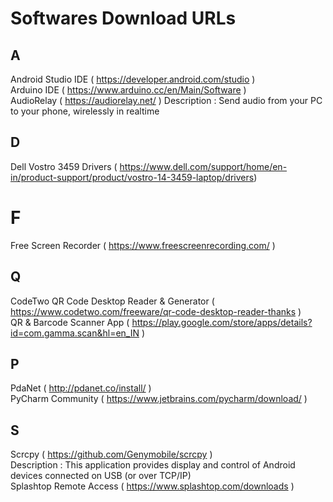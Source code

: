 # Softwares Download URLs

## A
Android Studio IDE ( https://developer.android.com/studio ) <br/>
Arduino IDE        ( https://www.arduino.cc/en/Main/Software ) <br/>
AudioRelay         ( https://audiorelay.net/ )
  Description : Send audio from your PC to your phone, wirelessly  in realtime

## D
Dell Vostro 3459 Drivers ( https://www.dell.com/support/home/en-in/product-support/product/vostro-14-3459-laptop/drivers)<br/>

# F
Free Screen Recorder ( https://www.freescreenrecording.com/ )


## Q
CodeTwo QR Code Desktop Reader & Generator ( https://www.codetwo.com/freeware/qr-code-desktop-reader-thanks ) <br/>
QR & Barcode Scanner App ( https://play.google.com/store/apps/details?id=com.gamma.scan&hl=en_IN ) <br/>

## P
PdaNet ( http://pdanet.co/install/ ) <br/>
PyCharm Community ( https://www.jetbrains.com/pycharm/download/ ) <br/>

## S
Scrcpy ( https://github.com/Genymobile/scrcpy ) <br/>
  Description : This application provides display and control of Android devices connected on USB (or over TCP/IP) <br/>
Splashtop Remote Access ( https://www.splashtop.com/downloads ) 
